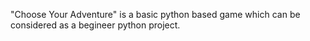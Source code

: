 "Choose Your Adventure" is a basic python based game which can be considered as a begineer python project.
